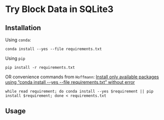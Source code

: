 # Try Block Data in SQLite3

## Installation

Using `conda`:

`conda install --yes --file requirements.txt`

Using `pip`

`pip install -r requirements.txt`

OR convenience commands from `Hoffmann`:
[Install only available packages using “conda install --yes --file requirements.txt” without error](https://stackoverflow.com/a/38609653/741197)

`while read requirement; do conda install --yes $requirement || pip install $requirement; done < requirements.txt`

## Usage

